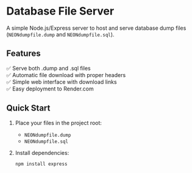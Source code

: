 # Database File Server

A simple Node.js/Express server to host and serve database dump files (`NEONdumpfile.dump` and `NEONdumpfile.sql`).

## Features
✅ Serve both .dump and .sql files  
✅ Automatic file download with proper headers  
✅ Simple web interface with download links  
✅ Easy deployment to Render.com  

## Quick Start

1. Place your files in the project root:
   - `NEONdumpfile.dump`
   - `NEONdumpfile.sql`

2. Install dependencies:
   ```sh
   npm install express